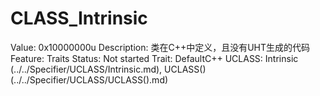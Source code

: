 # CLASS_Intrinsic

Value: 0x10000000u
Description: 类在C++中定义，且没有UHT生成的代码
Feature: Traits
Status: Not started
Trait: DefaultC++
UCLASS: Intrinsic (../../Specifier/UCLASS/Intrinsic.md), UCLASS() (../../Specifier/UCLASS/UCLASS().md)